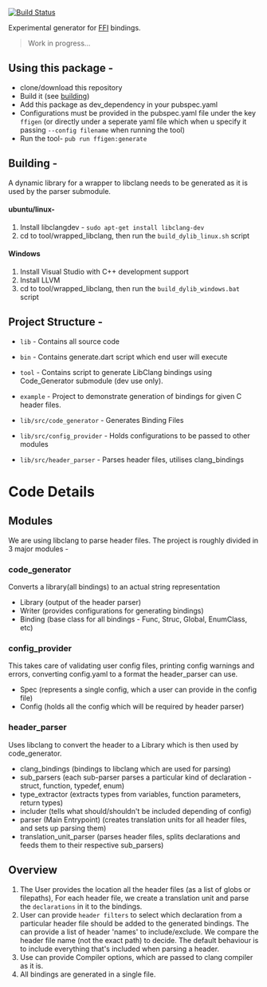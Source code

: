 [![Build Status](https://travis-ci.org/dart-lang/ffigen.svg?branch=master)](https://travis-ci.org/dart-lang/ffigen)

Experimental generator for [FFI](https://dart.dev/guides/libraries/c-interop)
bindings.

> Work in progress...

## Using this package - 
- clone/download this repository
- Build it (see [building](#building))
- Add this package as dev_dependency in your pubspec.yaml
- Configurations must be provided in the pubspec.yaml file under the key `ffigen` (or directly under a seperate yaml file which when u specify it passing `--config filename` when running the tool)
- Run the tool- `pub run ffigen:generate`

## Building -
A dynamic library for a wrapper to libclang needs to be generated as it is used by the parser submodule.

#### ubuntu/linux-
1. Install libclangdev - `sudo apt-get install libclang-dev`
2. cd to tool/wrapped_libclang, then run the `build_dylib_linux.sh` script

#### Windows
1. Install Visual Studio with C++ development support
2. Install LLVM
3. cd to tool/wrapped_libclang, then run the `build_dylib_windows.bat` script

## Project Structure -

- `lib` - Contains all source code
- `bin` - Contains generate.dart script which end user will execute
- `tool` - Contains script to generate LibClang bindings using Code_Generator submodule (dev use only).
- `example` - Project to demonstrate generation of bindings for given C header files.

- `lib/src/code_generator` - Generates Binding Files
- `lib/src/config_provider` - Holds configurations to be passed to other modules
- `lib/src/header_parser` - Parses header files, utilises clang_bindings

# Code Details
## Modules
We are using libclang to parse header files.
The project is roughly divided in 3 major modules -
### code_generator
Converts a library(all bindings) to an actual string representation
- Library (output of the header parser)
- Writer (provides configurations for generating bindings)
- Binding (base class for all bindings - Func, Struc, Global, EnumClass, etc)
### config_provider
This takes care of validating user config files, printing config warnings and errors,
converting config.yaml to a format the header_parser can use.
- Spec (represents a single config, which a user can provide in the config file)
- Config (holds all the config which will be required by header parser)
### header_parser
Uses libclang to convert the header to a Library which is then used by code_generator.
- clang_bindings (bindings to libclang which are used for parsing)
- sub_parsers (each sub-parser parses a particular kind of declaration - struct, function, typedef, enum)
- type_extractor (extracts types from variables, function parameters, return types)
- includer (tells what should/shouldn't be included depending of config)
- parser (Main Entrypoint) (creates translation units for all header files, and sets up parsing them)
- translation_unit_parser (parses header files, splits declarations and feeds them to their respective sub_parsers)

## Overview
1. The User provides the location all the header files (as a list of globs or filepaths),
For each header file, we create a translation unit and parse the `declarations` in it
to the bindings.
2. User can provide `header filters` to select which declaration from a particular header file should be added to the generated bindings. The can provide a list of header 'names' to include/exclude.
We compare the header file name (not the exact path) to decide.
The default behaviour is to include everything that's included when parsing a header.
3. Use can provide Compiler options, which are passed to clang compiler as it is.
4. All bindings are generated in a single file.
